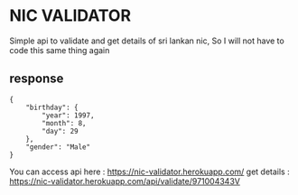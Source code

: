 # NIC VALIDATOR

Simple api to validate and get details of sri lankan nic,
So I will not have to code this same thing again

## response

```
{
    "birthday": {
        "year": 1997,
        "month": 8,
        "day": 29
    },
    "gender": "Male"
}
```

You can access api here : https://nic-validator.herokuapp.com/
get details : https://nic-validator.herokuapp.com/api/validate/971004343V
